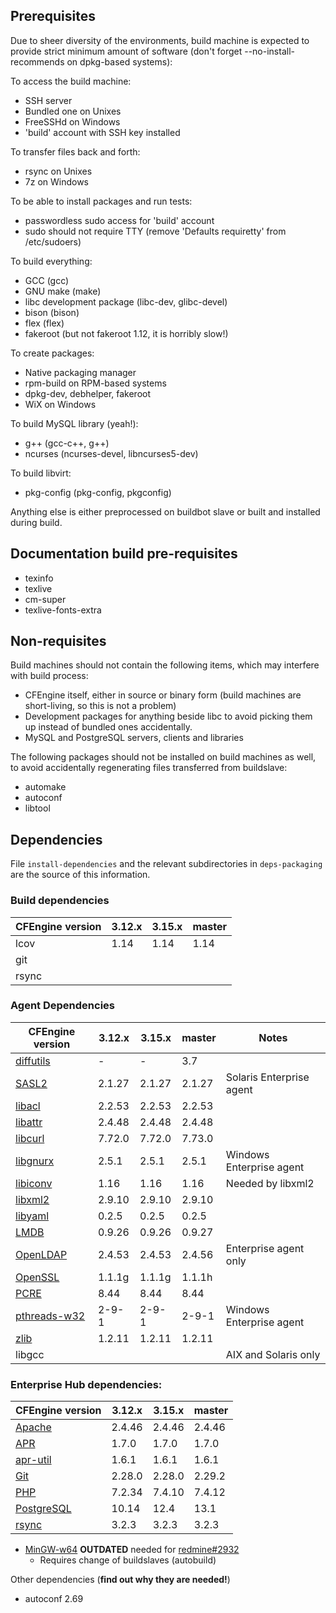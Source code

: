 ## Prerequisites

Due to sheer diversity of the environments, build machine is expected to provide
strict minimum amount of software (don't forget --no-install-recommends on
dpkg-based systems):

To access the build machine:
 * SSH server
  * Bundled one on Unixes
  * FreeSSHd on Windows
 * 'build' account with SSH key installed

To transfer files back and forth:
 * rsync on Unixes
 * 7z on Windows

To be able to install packages and run tests:
 * passwordless sudo access for 'build' account
 * sudo should not require TTY (remove 'Defaults requiretty' from /etc/sudoers)

To build everything:
 * GCC (gcc)
 * GNU make (make)
 * libc development package (libc-dev, glibc-devel)
 * bison (bison)
 * flex (flex)
 * fakeroot (but not fakeroot 1.12, it is horribly slow!)

To create packages:
 * Native packaging manager
  * rpm-build on RPM-based systems
  * dpkg-dev, debhelper, fakeroot
  * WiX on Windows

To build MySQL library (yeah!):
 * g++ (gcc-c++, g++)
 * ncurses (ncurses-devel, libncurses5-dev)

To build libvirt:
 * pkg-config (pkg-config, pkgconfig)

Anything else is either preprocessed on buildbot slave or built and installed
during build.

## Documentation build pre-requisites

 * texinfo
 * texlive
 * cm-super
 * texlive-fonts-extra

## Non-requisites

Build machines should not contain the following items, which may interfere with
build process:

 * CFEngine itself, either in source or binary form (build machines are
   short-living, so this is not a problem)
 * Development packages for anything beside libc to avoid picking them up
   instead of bundled ones accidentally.
 * MySQL and PostgreSQL servers, clients and libraries

The following packages should not be installed on build machines as well, to
avoid accidentally regenerating files transferred from buildslave:

 * automake
 * autoconf
 * libtool

## Dependencies

File `install-dependencies` and the relevant subdirectories in `deps-packaging` are the source of this information.

### Build dependencies

| CFEngine version | 3.12.x | 3.15.x | master |
| ---------------- | ------ | ------ | ------ |
| lcov             | 1.14   | 1.14   | 1.14   |
| git              |        |        |        |
| rsync            |        |        |        |

### Agent Dependencies

| CFEngine version                                                                 | 3.12.x | 3.15.x | master | Notes                    |
| -------------------------------------------------------------------------------- | ------ | ------ | ------ | ------------------------ |
| [diffutils](https://ftpmirror.gnu.org/diffutils/)                                | -      | -      | 3.7    |                          |
| [SASL2](https://cyrusimap.org/mediawiki/index.php/Downloads)                     | 2.1.27 | 2.1.27 | 2.1.27 | Solaris Enterprise agent |
| [libacl](http://download.savannah.gnu.org/releases/acl/)                         | 2.2.53 | 2.2.53 | 2.2.53 |                          |
| [libattr](http://download.savannah.gnu.org/releases/attr/)                       | 2.4.48 | 2.4.48 | 2.4.48 |                          |
| [libcurl](http://curl.haxx.se/download.html)                                     | 7.72.0 | 7.72.0 | 7.73.0 |                          |
| [libgnurx](http://www.gnu.org/software/rx/rx.html)                               | 2.5.1  | 2.5.1  | 2.5.1  | Windows Enterprise agent |
| [libiconv](http://ftp.gnu.org/gnu/libiconv/)                                     | 1.16   | 1.16   | 1.16   | Needed by libxml2        |
| [libxml2](http://xmlsoft.org/sources/)                                           | 2.9.10 | 2.9.10 | 2.9.10 |                          |
| [libyaml](http://pyyaml.org/wiki/LibYAML)                                        | 0.2.5  | 0.2.5  | 0.2.5  |                          |
| [LMDB](https://github.com/LMDB/lmdb/)                                            | 0.9.26 | 0.9.26 | 0.9.27 |                          |
| [OpenLDAP](http://www.openldap.org/software/download/OpenLDAP/openldap-release/) | 2.4.53 | 2.4.53 | 2.4.56 | Enterprise agent only    |
| [OpenSSL](http://openssl.org/)                                                   | 1.1.1g | 1.1.1g | 1.1.1h |                          |
| [PCRE](http://ftp.csx.cam.ac.uk/pub/software/programming/pcre/)                  | 8.44   | 8.44   | 8.44   |                          |
| [pthreads-w32](ftp://sourceware.org/pub/pthreads-win32/)                         | 2-9-1  | 2-9-1  | 2-9-1  | Windows Enterprise agent |
| [zlib](http://www.zlib.net/)                                                     | 1.2.11 | 1.2.11 | 1.2.11 |                          |
| libgcc                                                                           |        |        |        | AIX and Solaris only     |

### Enterprise Hub dependencies:

| CFEngine version                                    | 3.12.x | 3.15.x | master |
| --------------------------------------------------- | ------ | ------ | ------ |
| [Apache](http://httpd.apache.org/)                  | 2.4.46 | 2.4.46 | 2.4.46 |
| [APR](https://apr.apache.org/)                      | 1.7.0  | 1.7.0  | 1.7.0  |
| [apr-util](https://apr.apache.org/)                 | 1.6.1  | 1.6.1  | 1.6.1  |
| [Git](https://www.kernel.org/pub/software/scm/git/) | 2.28.0 | 2.28.0 | 2.29.2 |
| [PHP](http://php.net/)                              | 7.2.34 | 7.4.10 | 7.4.12 |
| [PostgreSQL](http://www.postgresql.org/)            | 10.14  | 12.4   | 13.1   |
| [rsync](https://download.samba.org/pub/rsync/)      | 3.2.3  | 3.2.3  | 3.2.3  |

* [MinGW-w64](http://sourceforge.net/projects/mingw-w64/) **OUTDATED** needed
  for [redmine#2932](https://dev.cfengine.com/issues/2932)
  * Requires change of buildslaves (autobuild)

Other dependencies (**find out why they are needed!**)

* autoconf 2.69
